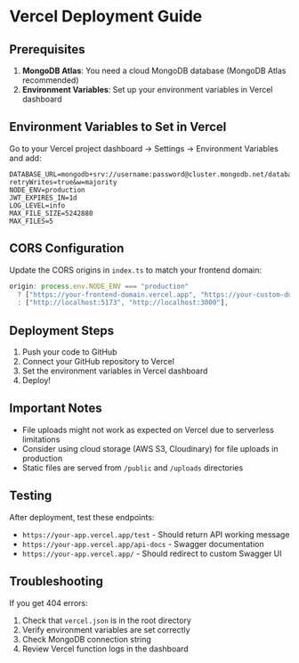 # Vercel Deployment Guide

## Prerequisites

1. **MongoDB Atlas**: You need a cloud MongoDB database (MongoDB Atlas recommended)
2. **Environment Variables**: Set up your environment variables in Vercel dashboard

## Environment Variables to Set in Vercel

Go to your Vercel project dashboard → Settings → Environment Variables and add:

```
DATABASE_URL=mongodb+srv://username:password@cluster.mongodb.net/database?retryWrites=true&w=majority
NODE_ENV=production
JWT_EXPIRES_IN=1d
LOG_LEVEL=info
MAX_FILE_SIZE=5242880
MAX_FILES=5
```

## CORS Configuration

Update the CORS origins in `index.ts` to match your frontend domain:

```javascript
origin: process.env.NODE_ENV === "production"
  ? ["https://your-frontend-domain.vercel.app", "https://your-custom-domain.com"]
  : ["http://localhost:5173", "http://localhost:3000"],
```

## Deployment Steps

1. Push your code to GitHub
2. Connect your GitHub repository to Vercel
3. Set the environment variables in Vercel dashboard
4. Deploy!

## Important Notes

- File uploads might not work as expected on Vercel due to serverless limitations
- Consider using cloud storage (AWS S3, Cloudinary) for file uploads in production
- Static files are served from `/public` and `/uploads` directories

## Testing

After deployment, test these endpoints:

- `https://your-app.vercel.app/test` - Should return API working message
- `https://your-app.vercel.app/api-docs` - Swagger documentation
- `https://your-app.vercel.app/` - Should redirect to custom Swagger UI

## Troubleshooting

If you get 404 errors:

1. Check that `vercel.json` is in the root directory
2. Verify environment variables are set correctly
3. Check MongoDB connection string
4. Review Vercel function logs in the dashboard
